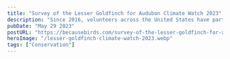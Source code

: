 ```yaml
---
title: "Survey of the Lesser Goldfinch for Audubon Climate Watch 2023"
description: "Since 2016, volunteers across the United States have participated in the Climate Watch survey to collect data about target species to help Audubon scientists better understand how birds are responding to climate change. This summer was my first opportunity to work with the Bexar Audubon Society to get involved and collect this crucial data about the Lesser Goldfinch."
pubDate: "May 29 2023"
postURL: "https://becausebirds.com/survey-of-the-lesser-goldfinch-for-audubon-climate-watch-2023/?&utm_source=jeffmann.xyz"
heroImage: "/lesser-goldfinch-climate-watch-2023.webp"
tags: ["Conservation"]
---
```

